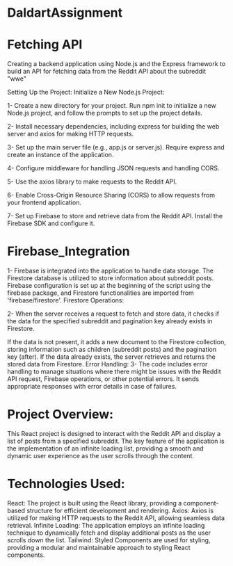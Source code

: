 # DaldartAssignment

# Fetching API

Creating a backend application using Node.js and the Express framework to build an API for fetching data from the Reddit API about the subreddit "wwe"

Setting Up the Project: Initialize a New Node.js Project:

1- Create a new directory for your project. Run npm init to initialize a new Node.js project, and follow the prompts to set up the project details.

2- Install necessary dependencies, including express for building the web server and axios for making HTTP requests.

3- Set up the main server file (e.g., app.js or server.js). Require express and create an instance of the application.

4- Configure middleware for handling JSON requests and handling CORS.

5- Use the axios library to make requests to the Reddit API.

6- Enable Cross-Origin Resource Sharing (CORS) to allow requests from your frontend application.

7- Set up Firebase to store and retrieve data from the Reddit API. Install the Firebase SDK and configure it.

# Firebase_Integration
1- Firebase is integrated into the application to handle data storage. The Firestore database is utilized to store information about subreddit posts. Firebase configuration is set up at the beginning of the script using the firebase package, and Firestore functionalities are imported from 'firebase/firestore'. Firestore Operations:

2- When the server receives a request to fetch and store data, it checks if the data for the specified subreddit and pagination key already exists in Firestore.

If the data is not present, it adds a new document to the Firestore collection, storing information such as children (subreddit posts) and the pagination key (after).
If the data already exists, the server retrieves and returns the stored data from Firestore. Error Handling:
3- The code includes error handling to manage situations where there might be issues with the Reddit API request, Firebase operations, or other potential errors. It sends appropriate responses with error details in case of failures.


# Project Overview:
This React project is designed to interact with the Reddit API and display a list of posts from a specified subreddit. The key feature of the application is the implementation of an infinite loading list, providing a smooth and dynamic user experience as the user scrolls through the content.

# Technologies Used:
React: The project is built using the React library, providing a component-based structure for efficient development and rendering.
Axios: Axios is utilized for making HTTP requests to the Reddit API, allowing seamless data retrieval.
Infinite Loading: The application employs an infinite loading technique to dynamically fetch and display additional posts as the user scrolls down the list.
Tailwind: Styled Components are used for styling, providing a modular and maintainable approach to styling React components.
